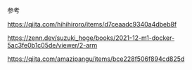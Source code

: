 


参考


https://qiita.com/hihihiroro/items/d7ceaadc9340a4dbeb8f

https://zenn.dev/suzuki_hoge/books/2021-12-m1-docker-5ac3fe0b1c05de/viewer/2-arm

https://qiita.com/amazipangu/items/bce228f506f894cd825d
